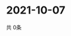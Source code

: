 # 2021-10-07
  共 0条

  <!-- BEGIN -->
  <!-- 最后更新时间Thu Oct 07 2021 12:08:05 GMT+0000 (Coordinated Universal Time) -->
  
  <!-- END -->
  
  